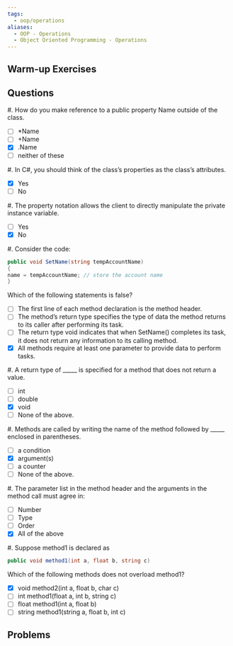 ```yaml
---
tags:
  - oop/operations
aliases:
  - OOP - Operations
  - Object Oriented Programming - Operations
---
```


## Warm-up Exercises

## Questions

#. How do you make reference to a public property Name outside of the class. 
  - [ ] *Name
  - [ ] +Name
  - [x] .Name
  - [ ] neither of these

#. In C#, you should think of the class’s properties as the class’s attributes.

  - [x] Yes
  - [ ] No

#. The property notation allows the client to directly manipulate the private instance variable.

  - [ ] Yes
  - [x] No

#. Consider the code:
```cs
public void SetName(string tempAccountName)
{
name = tempAccountName; // store the account name
}
```
Which of the following statements is false?
- [ ] The first line of each method declaration is the method header.
- [ ] The method’s return type specifies the type of data the method returns to its caller
after performing its task.
- [ ] The return type void indicates that when SetName() completes its task, it does not
return any information to its calling method.
- [x] All methods require at least one parameter to provide data to perform tasks.

#. A return type of _____ is specified for a method that does not return a value.
- [ ] int
- [ ] double
- [x] void
- [ ] None of the above.

#. Methods are called by writing the name of the method followed by _____ enclosed in parentheses.
- [ ] a condition
- [x] argument(s)
- [ ] a counter
- [ ] None of the above.

#. The parameter list in the method header and the arguments in the method call must agree in:
- [ ] Number
- [ ] Type
- [ ] Order
- [x] All of the above

#. Suppose method1 is declared as
```cs
public void method1(int a, float b, string c)
```
Which of the following methods does not overload method1?
- [x] void method2(int a, float b, char c)
- [ ] int method1(float a, int b, string c)
- [ ] float method1(int a, float b)
- [ ] string method1(string a, float b, int c)

## Problems